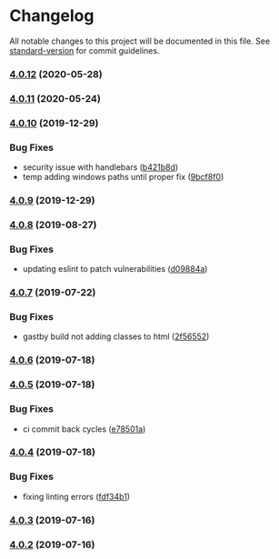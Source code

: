 # Changelog

All notable changes to this project will be documented in this file. See [standard-version](https://github.com/conventional-changelog/standard-version) for commit guidelines.

### [4.0.12](https://github.com/debens/gatsby-plugin-scss-typescript/compare/v4.0.11...v4.0.12) (2020-05-28)

### [4.0.11](https://github.com/debens/gatsby-plugin-scss-typescript/compare/v4.0.10...v4.0.11) (2020-05-24)

### [4.0.10](https://github.com/debens/gatsby-plugin-scss-typescript/compare/v4.0.8...v4.0.10) (2019-12-29)


### Bug Fixes

* security issue with handlebars ([b421b8d](https://github.com/debens/gatsby-plugin-scss-typescript/commit/b421b8ddda0f467865d5f7c31b2105a3ad66d44f))
* temp adding windows paths until proper fix ([9bcf8f0](https://github.com/debens/gatsby-plugin-scss-typescript/commit/9bcf8f07c09f9adaf0df21621cc0c75bffb19c41))

### [4.0.9](https://github.com/debens/gatsby-plugin-scss-typescript/compare/v4.0.8...v4.0.9) (2019-12-29)



### [4.0.8](https://github.com/debens/gatsby-plugin-scss-typescript/compare/v4.0.7...v4.0.8) (2019-08-27)


### Bug Fixes

* updating eslint to patch vulnerabilities ([d09884a](https://github.com/debens/gatsby-plugin-scss-typescript/commit/d09884a))



### [4.0.7](https://github.com/debens/gatsby-plugin-scss-typescript/compare/v4.0.6...v4.0.7) (2019-07-22)


### Bug Fixes

* gastby build not adding classes to html ([2f56552](https://github.com/debens/gatsby-plugin-scss-typescript/commit/2f56552))



### [4.0.6](https://github.com/debens/gatsby-plugin-scss-typescript/compare/v4.0.4...v4.0.6) (2019-07-18)

### [4.0.5](https://github.com/debens/gatsby-plugin-scss-typescript/compare/v4.0.4...v4.0.5) (2019-07-18)

### Bug Fixes

-   ci commit back cycles ([e78501a](https://github.com/debens/gatsby-plugin-scss-typescript/commit/e78501a))

### [4.0.4](https://github.com/debens/gatsby-plugin-scss-typescript/compare/v4.0.3...v4.0.4) (2019-07-18)

### Bug Fixes

-   fixing linting errors ([fdf34b1](https://github.com/debens/gatsby-plugin-scss-typescript/commit/fdf34b1))

### [4.0.3](https://github.com/debens/gatsby-plugin-scss-typescript/compare/v4.0.2...v4.0.3) (2019-07-16)

### [4.0.2](https://github.com/debens/gatsby-plugin-scss-typescript/compare/v1.0.2...v4.0.2) (2019-07-16)
